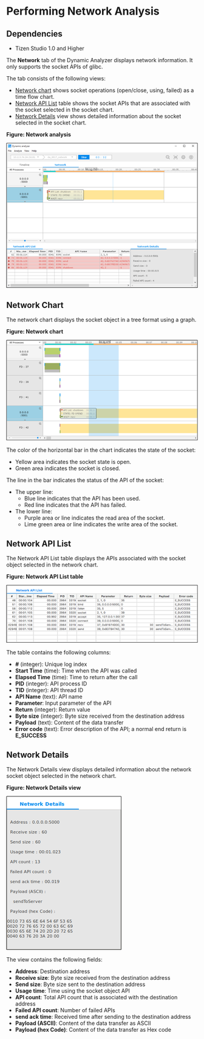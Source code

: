 # Performing Network Analysis
## Dependencies

- Tizen Studio 1.0 and Higher

The **Network** tab of the Dynamic Analyzer displays network information. It only supports the socket APIs of glibc.

The tab consists of the following views:

- [Network chart](#chart) shows socket operations (open/close, using, failed) as a time flow chart.
- [Network API List](#api_list) table shows the socket APIs that are associated with the socket selected in the socket chart.
- [Network Details](#details) view shows detailed information about the socket selected in the socket chart.

**Figure: Network analysis**

![Network analysis](./media/da_network_analysis.png)

## Network Chart

The network chart displays the socket object in a tree format using a graph.

**Figure: Network chart**

![Network chart](./media/da_network_chart.png)

The color of the horizontal bar in the chart indicates the state of the socket:

- Yellow area indicates the socket state is open.
- Green area indicates the socket is closed.

The line in the bar indicates the status of the API of the socket:

- The upper line:
  - Blue line indicates that the API has been used.
  - Red line indicates that the API has failed.
- The lower line:
  - Purple area or line indicates the read area of the socket.
  - Lime green area or line indicates the write area of the socket.

## Network API List

The Network API List table displays the APIs associated with the socket object selected in the network chart.

**Figure: Network API List table**

![Network API List table](./media/da_network_apilist.png)

The table contains the following columns:

- **#** (integer): Unique log index
- **Start Time** (time): Time when the API was called
- **Elapsed Time** (time): Time to return after the call
- **PID** (integer): API process ID
- **TID** (integer): API thread ID
- **API Name** (text): API name
- **Parameter**: Input parameter of the API
- **Return** (integer): Return value
- **Byte size** (integer): Byte size received from the destination address
- **Payload** (text): Content of the data transfer
- **Error code** (text): Error description of the API; a normal end return is **E_SUCCESS**

## Network Details

The Network Details view displays detailed information about the network socket object selected in the network chart.

**Figure: Network Details view**

![Network Details view](./media/da_network_details.png)

The view contains the following fields:

- **Address**: Destination address
- **Receive size**: Byte size received from the destination address
- **Send size**: Byte size sent to the destination address
- **Usage time**: Time using the socket object API
- **API count**: Total API count that is associated with the destination address
- **Failed API count**: Number of failed APIs
- **send ack time**: Received time after sending to the destination address
- **Payload (ASCII)**: Content of the data transfer as ASCII
- **Payload (hex Code)**: Content of the data transfer as Hex code